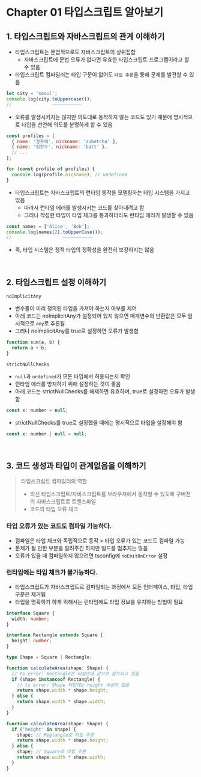 # Chapter 01 타입스크립트 알아보기

## 1. 타입스크립트와 자바스크립트의 관계 이해하기

- 타입스크립트는 문법적으로도 자바스크립트의 상위집합
  - 자바스크립트에 문법 오류가 없다면 유효한 타입스크립트 프로그램이라고 할 수 있음
- 타입스크립트 컴파일러는 타입 구문이 없어도 `타입 추론`을 통해 문제를 발견할 수 있음

```javascript
let city = 'seoul';
console.log(city.toUppercase());
//               ~~~~~~~~~~~
```

- 오류를 발생시키지는 않지만 의도대로 동작하지 않는 코드도 있기 때문에 명시적으로 타입을 선언해 의도를 분명하게 할 수 있음

```javascript
const profiles = [
  { name: '정주혜', nickname: 'zubetcha' },
  { name: '임찬수', nickname: 'batt' },
  // ...
];

for (const profile of profiles) {
  console.log(profile.nicknane); // undefined
}
```

- 타입스크립트는 자바스크립트의 런타임 동작을 모델링하는 타입 시스템을 가지고 있음
  - 따라서 런타임 에러를 발생시키는 코드를 찾아내려고 함
  - 그러나 작성한 타입이 타입 체크를 통과하더라도 런타임 에러가 발생할 수 있음

```javascript
const names = ['Alice', 'Bob'];
console.log(names[2].toUpperCase());
//                   ~~~~~~~~~~~
```

- 즉, 타입 시스템은 정적 타입의 정확성을 완전히 보장하지는 않음

<br/>

## 2. 타입스크립트 설정 이해하기

`noImplicitAny`

- 변수들이 미리 정의된 타입을 가져야 하는지 여부를 제어
- 아래 코드는 noImplicitAny가 설정되어 있지 않으면 매개변수와 반환값은 모두 암시적으로 `any`로 추론됨
- 그러나 noImplicitAny를 true로 설정하면 오류가 발생함

```javascript
function sum(a, b) {
  return a + b;
}
```

`strictNullChecks`

- `null`과 `undefined`가 모든 타입에서 허용되는지 확인
- 런타임 에러를 방지하기 위해 설정하는 것이 좋음
- 아래 코드는 strictNullChecks를 해제하면 유효하며, true로 설정하면 오류가 발생함

```javascript
const x: number = null;
```

- strictNullChecks를 true로 설정했을 때에는 명시적으로 타입을 설정해야 함

```javascript
const x: number | null = null;
```

<br/>

## 3. 코드 생성과 타입이 관계없음을 이해하기

> 타입스크립트 컴파일러의 역할
>
> - 최신 타입스크립트/자바스크립트를 브라우저에서 동작할 수 있도록 구버전의 자바스크립트로 트랜스파일
> - 코드의 타입 오류 체크

### 타입 오류가 있는 코드도 컴파일 가능하다.

- 컴파일은 타입 체크와 독립적으로 동작 > 타입 오류가 있는 코드도 컴파일 가능
- 문제가 될 만한 부분을 알려주긴 하지만 빌드를 멈추지는 않음
- 오류가 있을 때 컴파일하지 않으려면 tsconfig에 `noEmitOnError` 설정

### 런타임에는 타입 체크가 불가능하다.

- 타입스크립트가 자바스크립트로 컴파일되는 과정에서 모든 인터페이스, 타입, 타입 구문은 제거됨
- 타입을 명확하기 하게 위해서는 런타임에도 타입 정보를 유지하는 방법이 필요

```typescript
interface Square {
  width: number;
}

interface Rectangle extends Square {
  height: number;
}

type Shape = Square | Rectangle;

function calculateArea(shape: Shape) {
  // ts error: Rectangle은 타입인데 값으로 참조되고 있음
  if (shape instanceof Rectangle) {
    // ts error: Shape 타입에는 height 속성이 없음
    return shape.width * shape.height;
  } else {
    return shape.width * shape.width;
  }
}
```

```typescript
function calculateArea(shape: Shape) {
  if ('height' in shape) {
    shape; // Regtangle로 타입 추론
    return shape.width * shape.height;
  } else {
    shape; // Square로 타입 추론
    return shape.width * shape.width;
  }
}
```
